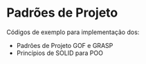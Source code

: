 # Padrões de Projeto

Códigos de exemplo para implementação dos:

- Padrões de Projeto GOF e GRASP
- Princípios de SOLID para POO
